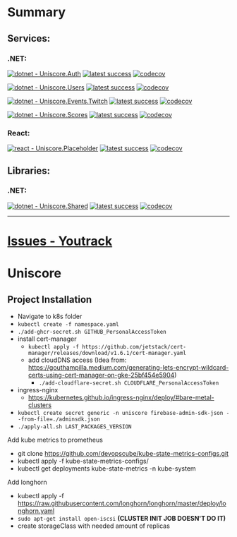 # Summary
## Services:

### .NET:
[![dotnet - Uniscore.Auth](https://github.com/KamushekDev/Uniscore/actions/workflows/dotnet-uniscore-auth.yaml/badge.svg?branch=master&event=push)](https://github.com/KamushekDev/Uniscore/actions/workflows/dotnet-uniscore-auth.yaml) [![latest success](https://byob.yarr.is/KamushekDev/Uniscore/uniscore-auth)](https://github.com/KamushekDev/Uniscore/actions/workflows/dotnet-uniscore-auth.yaml) [![codecov](https://codecov.io/gh/KamushekDev/Uniscore/branch/master/graph/badge.svg?token=KVIZEJSKAI&precision=1&flag=uniscore-auth)](https://codecov.io/gh/KamushekDev/Uniscore)

[![dotnet - Uniscore.Users](https://github.com/KamushekDev/Uniscore/actions/workflows/dotnet-uniscore-users.yaml/badge.svg?branch=master&event=push)](https://github.com/KamushekDev/Uniscore/actions/workflows/dotnet-uniscore-users.yaml) [![latest success](https://byob.yarr.is/KamushekDev/Uniscore/uniscore-users)](https://github.com/KamushekDev/Uniscore/actions/workflows/dotnet-uniscore-users.yaml) [![codecov](https://codecov.io/gh/KamushekDev/Uniscore/branch/master/graph/badge.svg?token=KVIZEJSKAI&precision=1&flag=uniscore-users)](https://codecov.io/gh/KamushekDev/Uniscore)

[![dotnet - Uniscore.Events.Twitch](https://github.com/KamushekDev/Uniscore/actions/workflows/dotnet-uniscore-events-twitch.yaml/badge.svg?branch=master&event=push)](https://github.com/KamushekDev/Uniscore/actions/workflows/dotnet-uniscore-events-twitch.yaml) [![latest success](https://byob.yarr.is/KamushekDev/Uniscore/uniscore-events-twitch)](https://github.com/KamushekDev/Uniscore/actions/workflows/dotnet-uniscore-events-twitch.yaml) [![codecov](https://codecov.io/gh/KamushekDev/Uniscore/branch/master/graph/badge.svg?token=KVIZEJSKAI&precision=1&flag=uniscore-events-twitch)](https://codecov.io/gh/KamushekDev/Uniscore)

[![dotnet - Uniscore.Scores](https://github.com/KamushekDev/Uniscore/actions/workflows/dotnet-uniscore-scores.yaml/badge.svg?branch=master&event=push)](https://github.com/KamushekDev/Uniscore/actions/workflows/dotnet-uniscore-scores.yaml) [![latest success](https://byob.yarr.is/KamushekDev/Uniscore/uniscore-scores)](https://github.com/KamushekDev/Uniscore/actions/workflows/dotnet-uniscore-scores.yaml) [![codecov](https://codecov.io/gh/KamushekDev/Uniscore/branch/master/graph/badge.svg?token=KVIZEJSKAI&precision=1&flag=uniscore-scores)](https://codecov.io/gh/KamushekDev/Uniscore)

### React:
[![react - Uniscore.Placeholder](https://github.com/KamushekDev/Uniscore/actions/workflows/react-uniscore-placeholder.yaml/badge.svg?branch=master&event=push)](https://github.com/KamushekDev/Uniscore/actions/workflows/react-uniscore-placeholder.yaml) [![latest success](https://byob.yarr.is/KamushekDev/Uniscore/uniscore-placeholder)](https://github.com/KamushekDev/Uniscore/actions/workflows/react-uniscore-placeholder.yaml) [![codecov](https://codecov.io/gh/KamushekDev/Uniscore/branch/master/graph/badge.svg?token=KVIZEJSKAI&precision=1&flag=uniscore-placeholder)](https://codecov.io/gh/KamushekDev/Uniscore)

## Libraries:  

### .NET:
[![dotnet - Uniscore.Shared](https://github.com/KamushekDev/Uniscore/actions/workflows/dotnet-uniscore-shared.yaml/badge.svg?branch=master&event=push)](https://github.com/KamushekDev/Uniscore/actions/workflows/dotnet-uniscore-shared.yaml) [![latest success](https://byob.yarr.is/KamushekDev/Uniscore/uniscore-shared)](https://github.com/KamushekDev/Uniscore/actions/workflows/dotnet-uniscore-shared.yaml) [![codecov](https://codecov.io/gh/KamushekDev/Uniscore/branch/master/graph/badge.svg?token=KVIZEJSKAI&precision=1&flag=uniscore-shared)](https://codecov.io/gh/KamushekDev/Uniscore)

---

# [Issues - Youtrack](https://kamushek.myjetbrains.com/youtrack/issues/UN)

# Uniscore

## Project Installation
* Navigate to k8s folder
* `kubectl create -f namespace.yaml`
* `./add-ghcr-secret.sh GITHUB_PersonalAccessToken`
* install cert-manager
  * `kubectl apply -f https://github.com/jetstack/cert-manager/releases/download/v1.6.1/cert-manager.yaml`
  * add cloudDNS access (Idea from: https://gouthampilla.medium.com/generating-lets-encrypt-wildcard-certs-using-cert-manager-on-gke-25bf454e5904)
    * `./add-cloudflare-secret.sh CLOUDFLARE_PersonalAccessToken`
* ingress-nginx
  * https://kubernetes.github.io/ingress-nginx/deploy/#bare-metal-clusters
* `kubectl create secret generic -n uniscore firebase-admin-sdk-json --from-file=./adminsdk.json`
* `./apply-all.sh LAST_PACKAGES_VERSION`


Add kube metrics to prometheus
* git clone https://github.com/devopscube/kube-state-metrics-configs.git
* kubectl apply -f kube-state-metrics-configs/
* kubectl get deployments kube-state-metrics -n kube-system

Add longhorn
* kubectl apply -f https://raw.githubusercontent.com/longhorn/longhorn/master/deploy/longhorn.yaml
* `sudo apt-get install open-iscsi` **(CLUSTER INIT JOB DOESN'T DO IT)**
* create storageClass with needed amount of replicas